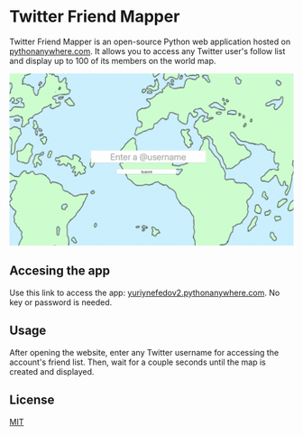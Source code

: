 # Twitter Friend Mapper

Twitter Friend Mapper is an open-source Python web application hosted on [pythonanywhere.com](https://www.pythonanywhere.com). It allows you to access any Twitter user's follow list and display up to 100 of its members on the world map.

![alt text](screenshot.png)

## Accesing the app

Use this link to access the app: [yuriynefedov2.pythonanywhere.com](https://www.yuriynefedov2.pythonanywhere.com). No key or password is needed.

## Usage

After opening the website, enter any Twitter username for accessing the account's friend list. Then, wait for a couple seconds until the map is created and displayed.


## License
[MIT](https://choosealicense.com/licenses/mit/)

